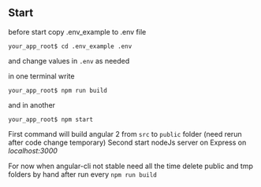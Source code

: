 ## Start

before start copy .env_example to .env file
```
your_app_root$ cd .env_example .env
```
and change values in `.env` as needed

in one terminal write 
```
your_app_root$ npm run build
```
and in another
```
your_app_root$ npm start
```
First command will build angular 2 from `src` to `public` folder (need rerun after code change temporary)
Second start nodeJs server on Express on *localhost:3000*

For now when angular-cli not stable need all the time delete public and tmp folders by hand after run every `npm run build`
